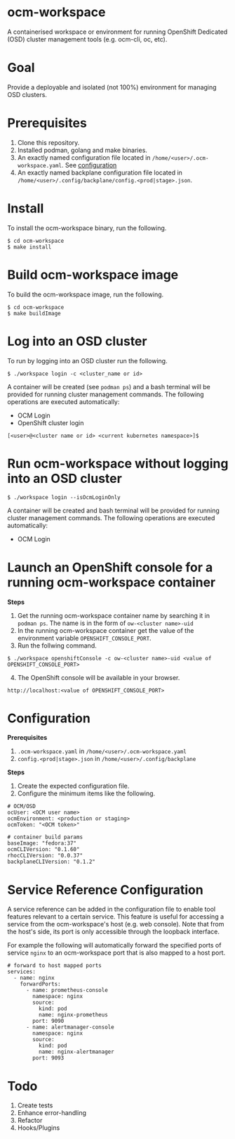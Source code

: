 # ocm-workspace
A containerised workspace or environment for running OpenShift Dedicated (OSD) cluster management tools (e.g. ocm-cli, oc, etc).

# Goal
Provide a deployable and isolated (not 100%) environment for managing OSD clusters.

# Prerequisites
1. Clone this repository.
2. Installed podman, golang and make binaries.
3. An exactly named configuration file located in `/home/<user>/.ocm-workspace.yaml`. See [configuration](#configuration)
4. An exactly named backplane configuration file located in `/home/<user>/.config/backplane/config.<prod|stage>.json`.


# Install
To install the ocm-workspace binary, run the following.

```
$ cd ocm-workspace
$ make install
```

# Build ocm-workspace image
To build the ocm-workspace image, run the following.

```
$ cd ocm-workspace
$ make buildImage
```

# Log into an OSD cluster
To run by logging into an OSD cluster run the following.

```
$ ./workspace login -c <cluster_name or id>
```

A container will be created (see `podman ps`) and a bash terminal will be provided for running cluster management commands. The following operations are executed automatically:

- OCM Login
- OpenShift cluster login

```
[<user>@<cluster name or id> <current kubernetes namespace>]$
```

# Run ocm-workspace without logging into an OSD cluster
```
$ ./workspace login --isOcmLoginOnly
```

A container will be created and bash terminal will be provided for running cluster management commands. The following operations are executed automatically:
- OCM Login

# Launch an OpenShift console for a running ocm-workspace container
**Steps**
1. Get the running ocm-workspace container name by searching it in `podman ps`. The name is in the form of `ow-<cluster name>-uid`
2. In the running ocm-workspace container get the value of the environment variable `OPENSHIFT_CONSOLE_PORT`.
3. Run the follwing command.

```
$ ./workspace openshiftConsole -c ow-<cluster name>-uid <value of OPENSHIFT_CONSOLE_PORT>
```
4. The OpenShift console will be available in your browser.

```
http://localhost:<value of OPENSHIFT_CONSOLE_PORT>
```


# Configuration
**Prerequisites**
1. `.ocm-workspace.yaml` in `/home/<user>/.ocm-workspace.yaml`
2. `config.<prod|stage>.json` in `/home/<user>/.config/backplane`


**Steps**
1. Create the expected configuration file.
2. Configure the minimum items like the following.

```
# OCM/OSD
ocUser: <OCM user name>
ocmEnvironment: <production or staging>
ocmToken: "<OCM token>"

# container build params
baseImage: "fedora:37"
ocmCLIVersion: "0.1.60"
rhocCLIVersion: "0.0.37"
backplaneCLIVersion: "0.1.2"
```

# Service Reference Configuration
A service reference can be added in the configuration file to enable tool features relevant to a certain service. This feature is useful for accessing a service from the ocm-workspace's host (e.g. web console). Note that from the host's side, its port is only accessible through the loopback interface.

For example the following will automatically forward the specified ports of service `nginx` to an ocm-workspace port that is also mapped to a host port.

```
# forward to host mapped ports
services:
  - name: nginx
    forwardPorts:
      - name: prometheus-console
        namespace: nginx
        source:
          kind: pod
          name: nginx-prometheus
        port: 9090
      - name: alertmanager-console
        namespace: nginx
        source:
          kind: pod
          name: nginx-alertmanager
        port: 9093
```


# Todo
1. Create tests
2. Enhance error-handling
3. Refactor
4. Hooks/Plugins

